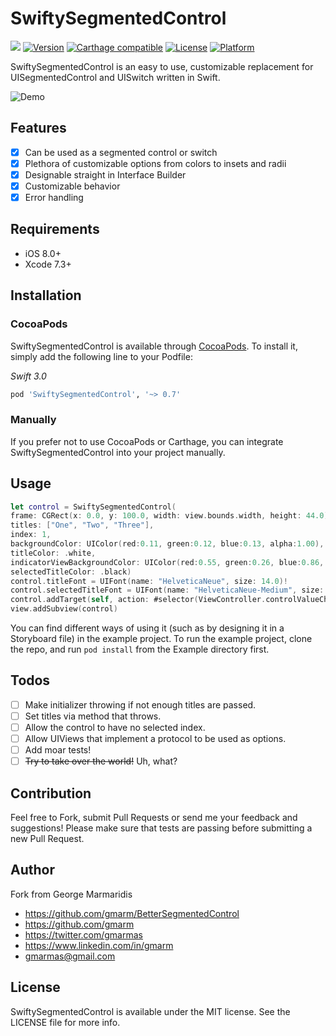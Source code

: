 # SwiftySegmentedControl

![](https://img.shields.io/badge/Swift-3.0-blue.svg?style=flat)
[![Version](https://img.shields.io/cocoapods/v/SwiftySegmentedControl.svg?style=flat)](http://cocoapods.org/pods/SwiftySegmentedControl)
[![Carthage compatible](https://img.shields.io/badge/Carthage-compatible-4BC51D.svg?style=flat)](https://github.com/Carthage/Carthage)
[![License](https://img.shields.io/cocoapods/l/SwiftySegmentedControl.svg?style=flat)](http://cocoapods.org/pods/SwiftySegmentedControl)
[![Platform](https://img.shields.io/cocoapods/p/SwiftySegmentedControl.svg?style=flat)](http://cocoapods.org/pods/SwiftySegmentedControl)

SwiftySegmentedControl is an easy to use, customizable replacement for UISegmentedControl and UISwitch written in Swift.

![Demo](https://github.com/PlayApple/SwiftySegmentedControl/raw/master/Readme/preview.gif)

## Features

- [x] Can be used as a segmented control or switch
- [x] Plethora of customizable options from colors to insets and radii
- [x] Designable straight in Interface Builder
- [x] Customizable behavior
- [x] Error handling

## Requirements

- iOS 8.0+
- Xcode 7.3+

## Installation

### CocoaPods

SwiftySegmentedControl is available through [CocoaPods](http://cocoapods.org). To install
it, simply add the following line to your Podfile:

_Swift 3.0_
```ruby
pod 'SwiftySegmentedControl', '~> 0.7'
```

### Manually

If you prefer not to use CocoaPods or Carthage, you can integrate SwiftySegmentedControl into your project manually.

## Usage

```swift
let control = SwiftySegmentedControl(
frame: CGRect(x: 0.0, y: 100.0, width: view.bounds.width, height: 44.0),
titles: ["One", "Two", "Three"],
index: 1,
backgroundColor: UIColor(red:0.11, green:0.12, blue:0.13, alpha:1.00),
titleColor: .white,
indicatorViewBackgroundColor: UIColor(red:0.55, green:0.26, blue:0.86, alpha:1.00),
selectedTitleColor: .black)
control.titleFont = UIFont(name: "HelveticaNeue", size: 14.0)!
control.selectedTitleFont = UIFont(name: "HelveticaNeue-Medium", size: 14.0)!
control.addTarget(self, action: #selector(ViewController.controlValueChanged(_:)), for: .valueChanged)
view.addSubview(control)
```
You can find different ways of using it (such as by designing it in a Storyboard file) in the example project. To run the example project, clone the repo, and run `pod install` from the Example directory first.

## Todos

- [ ] Make initializer throwing if not enough titles are passed.
- [ ] Set titles via method that throws.
- [ ] Allow the control to have no selected index.
- [ ] Allow UIViews that implement a protocol to be used as options.
- [ ] Add moar tests!
- [ ] ~~Try to take over the world!~~ Uh, what?

## Contribution

Feel free to Fork, submit Pull Requests or send me your feedback and suggestions! Please make sure that tests are passing before submitting a new Pull Request.

## Author

Fork from George Marmaridis
- https://github.com/gmarm/BetterSegmentedControl
- https://github.com/gmarm
- https://twitter.com/gmarmas
- https://www.linkedin.com/in/gmarm
- gmarmas@gmail.com

## License

SwiftySegmentedControl is available under the MIT license. See the LICENSE file for more info.
